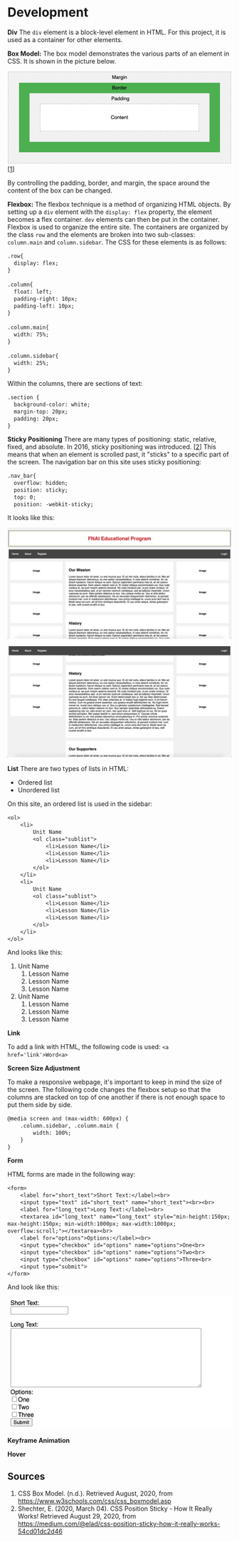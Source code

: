 Development
=
**Div**
The `div` element is a block-level element in HTML. For this project, it is used as a container for other elements.

**Box Model:**
The box model demonstrates the various parts of an element in CSS. It is shown in the picture below.

![boxmodel](images/IAboxmodel.png)
[[1](#Sources)]

By controlling the padding, border, and margin, the space around the content of the box can be changed.

**Flexbox:**
The flexbox technique is a method of organizing HTML objects. By setting up a `div` element with the `display: flex` property, the element becomes a flex container. `dev` elements can then be put in the container. Flexbox is used to organize the entire site. The containers are organized by the class `row` and the elements are broken into two sub-classes: `column.main` and `column.sidebar`. The CSS for these elements is as follows:

```.CSS
.row{
  display: flex;
}

.column{
  float: left;
  padding-right: 10px;
  padding-left: 10px;
}

.column.main{
  width: 75%;
}

.column.sidebar{
  width: 25%;
}
```

Within the columns, there are sections of text:
```.CSS
.section {
  background-color: white;
  margin-top: 20px;
  padding: 20px;
}
```

**Sticky Positioning**
There are many types of positioning: static, relative, fixed, and absolute. In 2016, sticky positioning was introduced. [[2](#Sources)] This means that when an element is scrolled past, it "sticks" to a specific part of the screen. The navigation bar on this site uses sticky positioning:

```.CSS
.nav_bar{
  overflow: hidden;
  position: sticky;
  top: 0;
  position: -webkit-sticky;
```

It looks like this:

![sticky1](images/IAsticky1.png)

![sticky2](images/IAsticky2.png)


**List**
There are two types of lists in HTML:
* Ordered list
* Unordered list

On this site, an ordered list is used in the sidebar:
```.HTML
<ol>
    <li>
        Unit Name
        <ol class="sublist">
            <li>Lesson Name</li>
            <li>Lesson Name</li>
            <li>Lesson Name</li>
        </ol>
    </li>
    <li>
        Unit Name
        <ol class="sublist">
            <li>Lesson Name</li>
            <li>Lesson Name</li>
            <li>Lesson Name</li>
        </ol>
    </li>
</ol>
```
And looks like this:

<ol>
    <li>
        Unit Name
        <ol class="sublist">
            <li>Lesson Name</li>
            <li>Lesson Name</li>
            <li>Lesson Name</li>
        </ol>
    </li>
    <li>
        Unit Name
        <ol class="sublist">
            <li>Lesson Name</li>
            <li>Lesson Name</li>
            <li>Lesson Name</li>
        </ol>
    </li>
</ol>


**Link**

To add a link with HTML, the following code is used: `<a href='link'>Word<a>`

**Screen Size Adjustment**

To make a responsive webpage, it's important to keep in mind the size of the screen. The following code changes the flexbox setup so that the columns are stacked on top of one another if there is not enough space to put them side by side.

```.CSS
@media screen and (max-width: 600px) {
    .column.sidebar, .column.main {
        width: 100%;
    }
}
```

**Form**

HTML forms are made in the following way:

```.HTML
<form>
    <label for="short_text">Short Text:</label><br>
    <input type="text" id="short_text" name="short_text"><br><br>
    <label for="long_text">Long Text:</label><br>
    <textarea id="long_text" name="long_text" style="min-height:150px; max-height:150px; min-width:1000px; max-width:1000px; overflow:scroll;"></textarea><br>
    <label for="options">Options:</label><br>
    <input type="checkbox" id="options" name="options">One<br>
    <input type="checkbox" id="options" name="options">Two<br>
    <input type="checkbox" id="options" name="options">Three<br>
    <input type="submit">
</form>
```

And look like this:

![form](images/IAform.png)

**Keyframe Animation**

**Hover**


Sources
-
1. CSS Box Model. (n.d.). Retrieved August, 2020, from https://www.w3schools.com/css/css_boxmodel.asp
2. Shechter, E. (2020, March 04). CSS Position Sticky - How It Really Works! Retrieved August 29, 2020, from https://medium.com/@elad/css-position-sticky-how-it-really-works-54cd01dc2d46 
